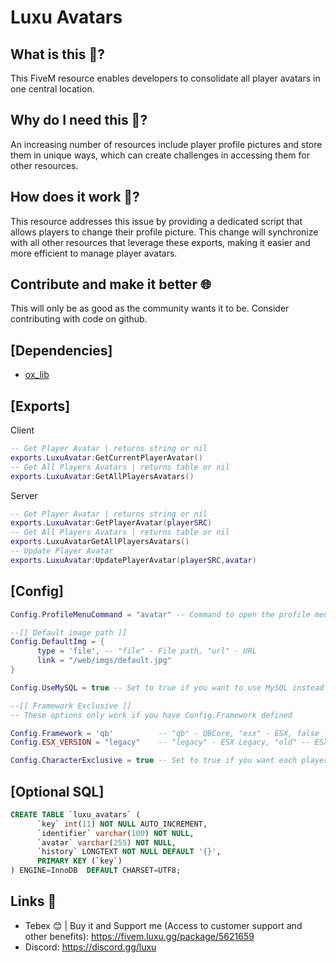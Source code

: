 # Luxu Avatars

## What is this 🤔?

This FiveM resource enables developers to consolidate all player avatars in one central location.

## Why do I need this 🤨?

An increasing number of resources include player profile pictures and store them in unique ways, which can create challenges in accessing them for other resources.

## How does it work 🦊?

This resource addresses this issue by providing a dedicated script that allows players to change their profile picture. This change will synchronize with all other resources that leverage these exports, making it easier and more efficient to manage player avatars.

## Contribute and make it better 🌐

This will only be as good as the community wants it to be.
Consider contributing with code on github.

## [Dependencies]

- [ox_lib](https://github.com/overextended/ox_lib/releases/)

## [Exports]

Client

```lua
-- Get Player Avatar | returns string or nil
exports.LuxuAvatar:GetCurrentPlayerAvatar()
-- Get All Players Avatars | returns table or nil
exports.LuxuAvatar:GetAllPlayersAvatars()
```

Server

```lua
-- Get Player Avatar | returns string or nil
exports.LuxuAvatar:GetPlayerAvatar(playerSRC)
-- Get All Players Avatars | returns table or nil
exports.LuxuAvatarGetAllPlayersAvatars()
-- Update Player Avatar
exports.LuxuAvatar:UpdatePlayerAvatar(playerSRC,avatar)
```

## [Config]

```lua
Config.ProfileMenuCommand = "avatar" -- Command to open the profile menu, set to fale to disable

--[[ Default image path ]]
Config.DefaultImg = {
      type = 'file', -- "file" - File path, "url" - URL
      link = "/web/imgs/default.jpg"
}

Config.UseMySQL = true -- Set to true if you want to use MySQL instead of Local JSON files

--[[ Framework Exclusive ]]
-- These options only work if you have Config.Framework defined

Config.Framework = 'qb'          -- "qb" - QBCore, "esx" - ESX, false - None
Config.ESX_VERSION = "legacy"    -- "legacy" - ESX Legacy, "old" -- ESX

Config.CharacterExclusive = true -- Set to true if you want each player character to have their own avatar
```

## [Optional SQL]

```sql
CREATE TABLE `luxu_avatars` (
      `key` int(11) NOT NULL AUTO_INCREMENT,
      `identifier` varchar(100) NOT NULL,
      `avatar` varchar(255) NOT NULL,
      `history` LONGTEXT NOT NULL DEFAULT '{}',
      PRIMARY KEY (`key`)
) ENGINE=InnoDB  DEFAULT CHARSET=UTF8;
```

## Links 🔗

- Tebex 😊 | Buy it and Support me (Access to customer support and other benefits): https://fivem.luxu.gg/package/5621659
- Discord: https://discord.gg/luxu
